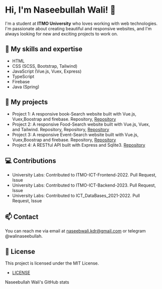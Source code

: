 # Hi, I'm Naseebullah Wali! 👋
I'm a student at **ITMO University** who loves working with web technologies. I'm passionate about creating beautiful and responsive websites, and I'm always looking for new and exciting projects to work on.

## 🔭 My skills and expertise
- HTML
- CSS (SCSS, Bootstrap, Tailwind)
- JavaScript (Vue.js, Vuex, Express)
- TypeScript
- Firebase
- Java (Spring)
## 🚀 My projects
- Project 1: A responsive book-Search website built with Vue.js, Vuex,Boostrap and firebase. Repository, [Repository](https://github.com/Naseebullah-Wali/Lab_3_Front_end/tree/main/book-project)
- Project 2: A responsive Food-Search website built with Vue.js, Vuex, and Tailwind. Repository, Repository, [Repository](https://github.com/Naseebullah-Wali/FoodSearchProject)
- Project 3: A responsive Event-Search website built with Vue.js, Vuex,Boostrap and firebase. Repository, [Repository](https://github.com/Naseebullah-Wali/Eventika_eventSite)
- Project 4: A RESTful API built with Express and Sqlite3. [Repository](https://github.com/Naseebullah-Wali/ITMO-ICT-Backend-2023/tree/master/labs/K33402/Naseebullah_Wali/Lab_1) 
## 💻 Contributions
- University Labs: Contributed to ITMO-ICT-Frontend-2022. Pull Request, Issue
- University Labs: Contributed to ITMO-ICT-Backend-2023. Pull Request, Issue
- University Labs: Contributed to ICT_DataBases_2021-2022. Pull Request, Issue
## 📫 Contact
You can reach me via email at naseebwali.kdr@gmail.com or telegram @walinaseebullah.

## 📝 License
This project is licensed under the MIT License.
- [LICENSE](LICENSE)

Naseebullah Wali's GitHub stats

